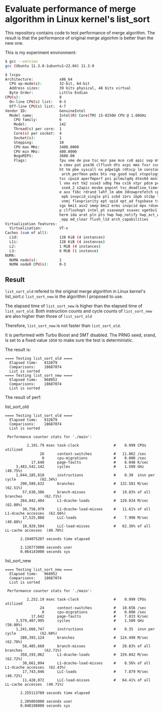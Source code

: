 # Evaluate performance of merge algorithm in Linux kernel's list_sort

This repository contains code to test performance of merge algorithm.
The result is that the performance of original merge algoirhm is better than the new one.

This is my experiment environment:

```bash
$ gcc --version
gcc (Ubuntu 11.3.0-1ubuntu1~22.04) 11.3.0

$ lscpu
Architecture:            x86_64
  CPU op-mode(s):        32-bit, 64-bit
  Address sizes:         39 bits physical, 48 bits virtual
  Byte Order:            Little Endian
CPU(s):                  8
  On-line CPU(s) list:   0-3
  Off-line CPU(s) list:  4-7
Vendor ID:               GenuineIntel
  Model name:            Intel(R) Core(TM) i5-8250U CPU @ 1.60GHz
    CPU family:          6
    Model:               142
    Thread(s) per core:  1
    Core(s) per socket:  4
    Socket(s):           1
    Stepping:            10
    CPU max MHz:         3400.0000
    CPU min MHz:         400.0000
    BogoMIPS:            3600.00
    Flags:               fpu vme de pse tsc msr pae mce cx8 apic sep mtrr pge mc
                         a cmov pat pse36 clflush dts acpi mmx fxsr sse sse2 ss 
                         ht tm pbe syscall nx pdpe1gb rdtscp lm constant_tsc art
                          arch_perfmon pebs bts rep_good nopl xtopology nonstop_
                         tsc cpuid aperfmperf pni pclmulqdq dtes64 monitor ds_cp
                         l vmx est tm2 ssse3 sdbg fma cx16 xtpr pdcm pcid sse4_1
                          sse4_2 x2apic movbe popcnt tsc_deadline_timer aes xsav
                         e avx f16c rdrand lahf_lm abm 3dnowprefetch cpuid_fault
                          epb invpcid_single pti ssbd ibrs ibpb stibp tpr_shadow
                          vnmi flexpriority ept vpid ept_ad fsgsbase tsc_adjust 
                         sgx bmi1 avx2 smep bmi2 erms invpcid mpx rdseed adx sma
                         p clflushopt intel_pt xsaveopt xsavec xgetbv1 xsaves dt
                         herm ida arat pln pts hwp hwp_notify hwp_act_window hwp
                         _epp md_clear flush_l1d arch_capabilities
Virtualization features: 
  Virtualization:        VT-x
Caches (sum of all):     
  L1d:                   128 KiB (4 instances)
  L1i:                   128 KiB (4 instances)
  L2:                    1 MiB (4 instances)
  L3:                    6 MiB (1 instance)
NUMA:                    
  NUMA node(s):          1
  NUMA node0 CPU(s):     0-3

```

## Result

`list_sort_old` refered to the original merge algorithm in Linux kernel's list_sort.c
`list_sort_new` is the algorithm I proposed to use.

The elapsed time of `list_sort_new` is higher than the elapsed time of `list_sort_old`.
Both instruction counts and cycle counts of `list_sort_new` are also higher than
those of `list_sort_old`

Therefore, `list_sort_new` is not faster than `list_sort_old`.

It is performed with Turbo Boost and SMT disabled.
The PRNG seed, srand, is set to a fixed value `1050` to make sure the test is deterministic.

The result is:

```
==== Testing list_sort_old ====
  Elapsed time:   932879
  Comparisons:    18687074
  List is sorted
==== Testing list_sort_new ====
  Elapsed time:   968952
  Comparisons:    18687074
  List is sorted
```

The result of perf:

list_sort_old
```
==== Testing list_sort_old ====
  Elapsed time:   932879
  Comparisons:    18687074
  List is sorted

 Performance counter stats for './main':

          2,191.79 msec task-clock                #    0.999 CPUs utilized          
                26      context-switches          #   11.862 /sec                   
                 0      cpu-migrations            #    0.000 /sec                   
            17,640      page-faults               #    8.048 K/sec                  
     3,483,542,142      cycles                    #    1.589 GHz                      (49.75%)
     1,044,185,810      instructions              #    0.30  insn per cycle           (62.34%)
       290,589,632      branches                  #  132.581 M/sec                    (62.51%)
        57,638,386      branch-misses             #   19.83% of all branches          (62.71%)
       264,842,404      L1-dcache-loads           #  120.834 M/sec                    (62.80%)
        30,758,979      L1-dcache-load-misses     #   11.61% of all L1-dcache accesses  (62.66%)
        17,525,868      LLC-loads                 #    7.996 M/sec                    (49.88%)
        10,929,504      LLC-load-misses           #   62.36% of all LL-cache accesses  (49.70%)

       2.194075207 seconds time elapsed

       2.128773000 seconds user
       0.064143000 seconds sys
```

list_sort_new
```
==== Testing list_sort_new ====
  Elapsed time:   968952
  Comparisons:    18687074
  List is sorted

 Performance counter stats for './main':

          2,252.19 msec task-clock                #    0.999 CPUs utilized          
                24      context-switches          #   10.656 /sec                   
                 0      cpu-migrations            #    0.000 /sec                   
            17,642      page-faults               #    7.833 K/sec                  
     3,579,407,995      cycles                    #    1.589 GHz                      (50.00%)
     1,241,668,747      instructions              #    0.35  insn per cycle           (62.60%)
       280,393,124      branches                  #  124.498 M/sec                    (62.70%)
        58,405,660      branch-misses             #   20.83% of all branches          (62.71%)
       358,193,062      L1-dcache-loads           #  159.042 M/sec                    (62.72%)
        30,661,094      L1-dcache-load-misses     #    8.56% of all L1-dcache accesses  (62.43%)
        17,743,846      LLC-loads                 #    7.879 M/sec                    (49.72%)
        11,428,072      LLC-load-misses           #   64.41% of all LL-cache accesses  (49.71%)

       2.255113789 seconds time elapsed

       2.205093000 seconds user
       0.048198000 seconds sys
```
